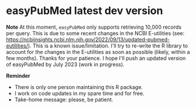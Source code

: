 # easyPubMed latest dev version

**Note**
At this moment, `easyPubMed` only supports retrieving 10,000 records per query. This is due to some recent changes in the NCBI E-utilities (see: <https://ncbiinsights.ncbi.nlm.nih.gov/2022/09/13/updated-pubmed-eutilities/>). This is a known issue/limitation. I'll try to re-write the R library to account for the changes in the E-utilities as soon as possible (likely, within a few months). Thanks for your patience. 
I hope I'll push an updated version of easyPubMed by July 2023 (work in progress).

**Reminder**
- There is only one person maintaining this R package.
- I work on code updates in my spare time and for free.
- Take-home message: please, be patient.

